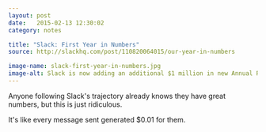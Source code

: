 ```yaml
---
layout: post
date:   2015-02-13 12:30:02
category: notes

title: "Slack: First Year in Numbers"
source: http://slackhq.com/post/110820064015/our-year-in-numbers

image-name: slack-first-year-in-numbers.jpg
image-alt: Slack is now adding an additional $1 million in new Annual Recurring Revenue every 11 days
---
```


Anyone following Slack's trajectory already knows they have great numbers, but this is just ridiculous.

It's like every message sent generated $0.01 for them. <i class="twa twa twa-moneybag"></i><i class="twa twa twa-moneybag"></i><i class="twa twa twa-moneybag"></i>